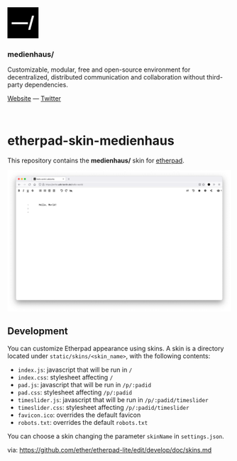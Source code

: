 <img src="img/favicon.svg" width="70" />

### medienhaus/

Customizable, modular, free and open-source environment for decentralized, distributed communication and collaboration without third-party dependencies.

[Website](https://medienhaus.dev/) — [Twitter](https://twitter.com/medienhaus_)

<br>

# etherpad-skin-medienhaus

This repository contains the **medienhaus/** skin for [etherpad](https://github.com/ether/etherpad-lite).

<img src="img/etherpad-skin-medienhaus.png" />

## Development

You can customize Etherpad appearance using skins.
A skin is a directory located under `static/skins/<skin_name>`, with the following contents:

* `index.js`: javascript that will be run in `/`
* `index.css`: stylesheet affecting `/`
* `pad.js`: javascript that will be run in `/p/:padid`
* `pad.css`: stylesheet affecting `/p/:padid`
* `timeslider.js`: javascript that will be run in `/p/:padid/timeslider`
* `timeslider.css`: stylesheet affecting `/p/:padid/timeslider`
* `favicon.ico`: overrides the default favicon
* `robots.txt`: overrides the default `robots.txt`

You can choose a skin changing the parameter `skinName` in `settings.json`.

via: https://github.com/ether/etherpad-lite/edit/develop/doc/skins.md 
